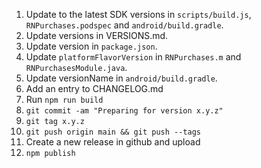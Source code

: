 1. Update to the latest SDK versions in `scripts/build.js`, `RNPurchases.podspec` and `android/build.gradle`.
1. Update versions in VERSIONS.md.
1. Update version in `package.json`.
1. Update `platformFlavorVersion` in `RNPurchases.m` and `RNPurchasesModule.java`.
1. Update versionName in `android/build.gradle`.
1. Add an entry to CHANGELOG.md
1. Run `npm run build`
1. `git commit -am "Preparing for version x.y.z"`
1. `git tag x.y.z`
1. `git push origin main && git push --tags`
1. Create a new release in github and upload
1. `npm publish`
